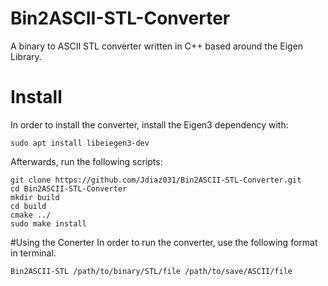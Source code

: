# Bin2ASCII-STL-Converter
A binary to ASCII STL converter written in C++ based around the Eigen Library.

# Install
In order to install the converter, install the Eigen3 dependency with: 

```
sudo apt install libeiegen3-dev
```

Afterwards, run the following scripts:

```
git clone https://github.com/Jdiaz031/Bin2ASCII-STL-Converter.git
cd Bin2ASCII-STL-Converter
mkdir build
cd build
cmake ../
sudo make install
```

#Using the Conerter
In order to run the converter, use the following format in terminal.

```
Bin2ASCII-STL /path/to/binary/STL/file /path/to/save/ASCII/file
```
